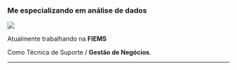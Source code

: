 
### Me especializando em análise de dados

<img src="https://img.shields.io/static/v1?label=Overview&message=Saiuri Nakazato Leite&color=f8efd4&style=for-the-badge&logo=GitHub">

<p>

Atualmente trabalhando na **FIEMS**<br/>

Como Técnica de Suporte / **Gestão de Negócios**.


</p>
<hr>
